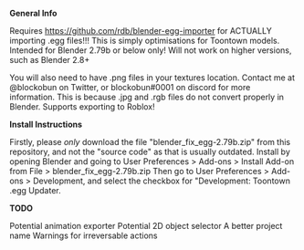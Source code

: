 **General Info**

Requires https://github.com/rdb/blender-egg-importer for ACTUALLY importing .egg files!!!
This is simply optimisations for Toontown models.
Intended for Blender 2.79b or below only! Will not work on higher versions, such as Blender 2.8+

You will also need to have .png files in your textures location. Contact me at @blockobun on Twitter, or blockobun#0001 on discord for more information. This is because .jpg and .rgb files do not convert properly in Blender.
Supports exporting to Roblox!

**Install Instructions**

Firstly, please *only* download the file "blender_fix_egg-2.79b.zip" from this repository, and not the "source code" as that is usually outdated.
Install by opening Blender and going to User Preferences > Add-ons >  Install Add-on from File > blender_fix_egg-2.79b.zip
Then go to User Preferences > Add-ons > Development, and select the checkbox for "Development: Toontown .egg Updater.

**TODO**

Potential animation exporter
Potential 2D object selector
A better project name
Warnings for irreversable actions
